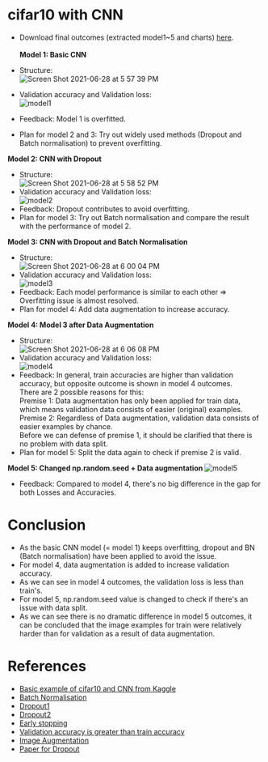 # cifar10 with CNN

* Download final outcomes (extracted model1~5 and charts) [here](https://drive.google.com/drive/folders/1uJK7ztqqZPOjRRbhCTbxzJhha-H4ns2h?usp=sharing). <br><br>
<b> Model 1: Basic CNN </b>

* Structure: <br>
![Screen Shot 2021-06-28 at 5 57 39 PM](https://user-images.githubusercontent.com/67300266/123609147-60488400-d83a-11eb-9699-c6100a82eacd.png)
* Validation accuracy and Validation loss: <br>
![model1](https://user-images.githubusercontent.com/67300266/123609206-6d657300-d83a-11eb-9e4c-8744a5cd395a.png)
* Feedback: Model 1 is overfitted.
* Plan for model 2 and 3: Try out widely used methods (Dropout and Batch normalisation) to prevent overfitting.

<b> Model 2: CNN with Dropout </b>
* Structure: <br>
![Screen Shot 2021-06-28 at 5 58 52 PM](https://user-images.githubusercontent.com/67300266/123609330-8706ba80-d83a-11eb-8030-2480f4c5ef22.png)
* Validation accuracy and Validation loss: <br>
![model2](https://user-images.githubusercontent.com/67300266/123609365-8ec65f00-d83a-11eb-9303-b3f904545fb7.png)
* Feedback: Dropout contributes to avoid overfitting.
* Plan for model 3: Try out Batch normalisation and compare the result with the performance of model 2.

<b> Model 3: CNN with Dropout and Batch Normalisation </b>
* Structure: <br>
![Screen Shot 2021-06-28 at 6 00 04 PM](https://user-images.githubusercontent.com/67300266/123609535-b289a500-d83a-11eb-9757-ba3fe25ac339.png)
* Validation accuracy and Validation loss: <br>
![model3](https://user-images.githubusercontent.com/67300266/123609580-bddcd080-d83a-11eb-9db7-726d064b17e5.png)
* Feedback: Each model performance is similar to each other => Overfitting issue is almost resolved.
* Plan for model 4: Add data augmentation to increase accuracy.

<b> Model 4: Model 3 after Data Augmentation </b>
* Structure: <br>
![Screen Shot 2021-06-28 at 6 06 08 PM](https://user-images.githubusercontent.com/67300266/123610410-8884b280-d83b-11eb-83f2-c6331be70608.png)
* Validation accuracy and Validation loss: <br>
![model4](https://user-images.githubusercontent.com/67300266/123610703-cb468a80-d83b-11eb-86b8-75dfd54fd35c.png)
* Feedback: In general, train accuracies are higher than validation accuracy, but opposite outcome is shown in model 4 outcomes. <br>
There are 2 possible reasons for this: <br>
Premise 1: Data augmentation has only been applied for train data, which means validation data consists of easier (original) examples. <br>
Premise 2: Regardless of Data augmentation, validation data consists of easier examples by chance. <br>
Before we can defense of premise 1, it should be clarified that there is no problem with data split.
* Plan for model 5: Split the data again to check if premise 2 is valid.

<b> Model 5: Changed np.random.seed + Data augmentation </b>
![model5](https://user-images.githubusercontent.com/67300266/123612729-c71b6c80-d83d-11eb-837f-091019343a4a.png)
* Feedback: Compared to model 4, there's no big difference in the gap for both Losses and Accuracies.
# Conclusion
* As the basic CNN model (= model 1) keeps overfitting, dropout and BN (Batch normalisation) have been applied to avoid the issue. <br>
* For model 4, data augmentation is added to increase validation accuracy. <br>
* As we can see in model 4 outcomes, the validation loss is less than train's. <br>
* For model 5, np.random.seed value is changed to check if there's an issue with data split. <br>
* As we can see there is no dramatic difference in model 5 outcomes, it can be concluded that the image examples for train were relatively harder than for validation as a result of data augmentation.
# References
* [Basic example of cifar10 and CNN from Kaggle](https://www.kaggle.com/roblexnana/cifar10-with-cnn-for-beginer)
* [Batch Normalisation](https://sonsnotation.blogspot.com/2020/11/8-normalization.html)
* [Dropout1](https://jjeongil.tistory.com/578)
* [Dropout2](https://m.blog.naver.com/PostView.naver?isHttpsRedirect=true&blogId=laonple&logNo=220542170499)
* [Early stopping](https://www.tensorflow.org/api_docs/python/tf/keras/callbacks/EarlyStopping)
* [Validation accuracy is greater than train accuracy](https://stackoverflow.com/questions/48845354/why-is-validation-accuracy-higher-than-training-accuracy-when-applying-data-augm)
* [Image Augmentation](http://machinelearningkorea.com/2019/05/19/image-augmentation-%EC%9D%84-%EC%9D%B4%EC%9A%A9%ED%95%98%EC%97%AC-%ED%9B%88%EB%A0%A8%EC%9A%A9-%EB%8D%B0%EC%9D%B4%ED%84%B0-%EB%8A%98%EB%A6%AC%EA%B8%B0-%ED%8C%8C%EC%9D%B4%EC%8D%AC-%EC%B9%98%ED%8A%B8/)
* [Paper for Dropout](https://www.cs.toronto.edu/~hinton/absps/JMLRdropout.pdf)



